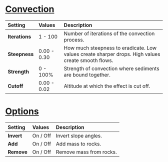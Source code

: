 # [Convection](#tab/tabid-a)
| Setting        | Values      | Description                                                                                        |
| :------------- | :---------- | :------------------------------------------------------------------------------------------------- |
| **Iterations** | 1 - 100     | Number of iterations of the convection process.                                                    |
| **Steepness**  | 0.00 - 0.30 | How much steepness to eradicate. Low values create sharper drops. High values create smooth flows. |
| **Strength**   | 0 - 100%    | Strength of convection where sediments are bound together.                                         |
| **Cutoff**     | 0.00 - 0.02 | Altitude at which the effect is cut off.                                                           |


# [Options](#tab/tabid-b)
| Setting    | Values   | Description             |
| :--------- | :------- | :---------------------- |
| **Invert** | On / Off | Invert slope angles.    |
| **Add**    | On / Off | Add mass to rocks.      |
| **Remove** | On / Off | Remove mass from rocks. |

